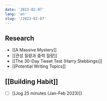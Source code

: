 ```yaml
---
date: '2023-02-07'
lang: 'en'
slug: '/2023-02-07'
---
```


## Research

- [[A Massive Mystery]]
- [[관성 질량과 중력 질량]]
- [[The 30-Day Tweet Test (Harry Stebbings)]]
- [[Potential Writing Topics]]

## [[Building Habit]]

- [ ] [[Jog 25 minutes (Jan-Feb 2023)]]
